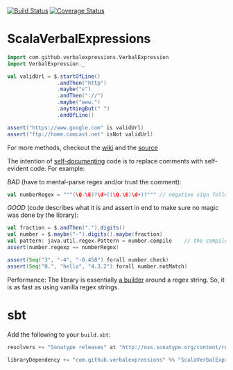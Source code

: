 [![Build Status](https://travis-ci.org/pathikrit/ScalaVerbalExpressions.png?branch=master)](http://travis-ci.org/pathikrit/ScalaVerbalExpressions) [![Coverage Status](https://coveralls.io/repos/pathikrit/ScalaVerbalExpressions/badge.png)](https://coveralls.io/r/pathikrit/ScalaVerbalExpressions)

ScalaVerbalExpressions
=====================

```scala
import com.github.verbalexpressions.VerbalExpression
import VerbalExpression._

val validUrl = $.startOfLine()
                .andThen("http")
                .maybe("s")
                .andThen("://")
                .maybe("www.")
                .anythingBut(" ")
                .endOfLine()

assert("https://www.google.com" is validUrl)
assert("ftp://home.comcast.net" isNot validUrl)
```

For more methods, checkout the [wiki](https://github.com/VerbalExpressions/JSVerbalExpressions/wiki) and the [source](src/main/scala/com/github/verbalexpressions/VerbalExpression.scala)

The intention of [self-documenting](http://en.wikipedia.org/wiki/Self-documenting) code is to replace comments with self-evident code. For example:

*BAD* (have to mental-parse regex and/or trust the comment):

```scala
val numberRegex = """(\Q-\E)?\d+((\Q.\E)\d+)?""" // negative sign followed by digits, followed by optional fraction part
```

*GOOD* (code describes what it is and assert in end to make sure no magic was done by the library):

```scala
val fraction = $.andThen(".").digits()
val number = $.maybe("-").digits().maybe(fraction)
val pattern: java.util.regex.Pattern = number.compile    // the compiled pattern
assert(number.regexp == numberRegex)

assert(Seq("3", "-4", "-0.458") forall number.check)
assert(Seq("0.", "hello", "4.3.2") forall number.notMatch)
```

Performance: The library is essentially [a builder](http://stackoverflow.com/questions/328496/) around a regex string. So, it is as fast as using vanilla regex strings.

sbt
===
Add the following to your `build.sbt`:
```scala
resolvers += "Sonatype releases" at "http://oss.sonatype.org/content/repositories/releases/"

libraryDependency += "com.github.verbalexpressions" %% "ScalaVerbalExpressions" % "1.0.0"
```
